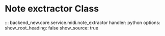 # Note exctractor Class

::: backend_new.core.service.midi.note_extractor
    handler: python
    options:
      show_root_heading: false
      show_source: true
